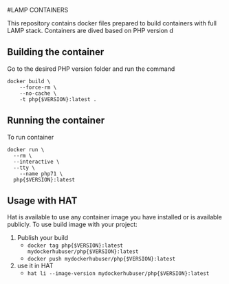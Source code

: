 #LAMP CONTAINERS

This repository contains docker files prepared to build containers with full LAMP stack. Containers are dived based on PHP version
d
## Building the container

Go to the desired PHP version folder and run the command

    docker build \
        --force-rm \
        --no-cache \
        -t php{$VERSION}:latest .
        
## Running the container
        
To run container

    docker run \
      --rm \
      --interactive \
      --tty \
    	--name php71 \
      php{$VERSION}:latest
      

## Usage with HAT

Hat is available to use any container image you have installed or is available publicly. To use build image with your project:

1) Publish your build
    - `docker tag php{$VERSION}:latest mydockerhubuser/php{$VERSION}:latest`
    - `docker push mydockerhubuser/php{$VERSION}:latest`
2) use it in HAT
    - `hat li --image-version mydockerhubuser/php{$VERSION}:latest`
